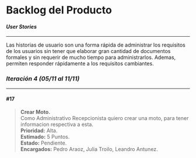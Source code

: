 # **Backlog del Producto**

#### *User Stories*
-------------
Las historias de usuario son una forma rápida de administrar los requisitos de los usuarios sin tener que elaborar gran cantidad de documentos formales y sin requerir de mucho tiempo para administrarlos. Ademas, permiten responder rápidamente a los requisitos cambiantes.

### *Iteración 4 (05/11 al 11/11)* 
-------------
#### #17
 > **Crear Moto.**  
Como Administrativo Recepcionista quiero crear una moto, para tener informacion respectiva a esta.  
**Prioridad:** Alta.  
**Estimado:** 5 Puntos.  
**Estado:** Pendiente.  
**Encargados:** Pedro Araoz, Julia Troilo, Leandro Antunez.    
